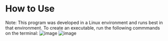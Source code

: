 # How to Use
Note: This program was developed in a Linux environment and runs best in that environment. To create an executable, run the following commmands on the terminal:
![image](https://github.com/user-attachments/assets/9a42a678-46af-4275-b04d-05ae8e27332d)
![image](https://github.com/user-attachments/assets/46d10112-df23-45a7-909e-933ffcbb8d6d)


